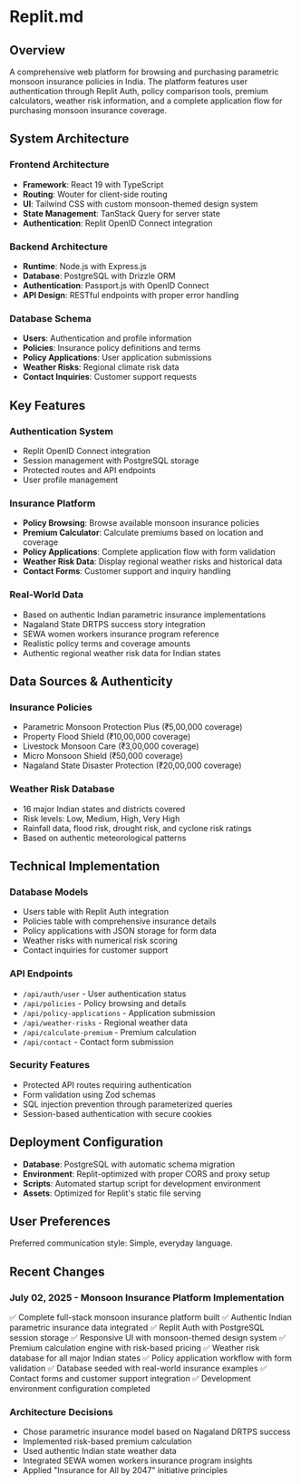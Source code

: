 # Replit.md

## Overview

A comprehensive web platform for browsing and purchasing parametric monsoon insurance policies in India. The platform features user authentication through Replit Auth, policy comparison tools, premium calculators, weather risk information, and a complete application flow for purchasing monsoon insurance coverage.

## System Architecture

### Frontend Architecture
- **Framework**: React 19 with TypeScript
- **Routing**: Wouter for client-side routing
- **UI**: Tailwind CSS with custom monsoon-themed design system
- **State Management**: TanStack Query for server state
- **Authentication**: Replit OpenID Connect integration

### Backend Architecture
- **Runtime**: Node.js with Express.js
- **Database**: PostgreSQL with Drizzle ORM
- **Authentication**: Passport.js with OpenID Connect
- **API Design**: RESTful endpoints with proper error handling

### Database Schema
- **Users**: Authentication and profile information
- **Policies**: Insurance policy definitions and terms
- **Policy Applications**: User application submissions
- **Weather Risks**: Regional climate risk data
- **Contact Inquiries**: Customer support requests

## Key Features

### Authentication System
- Replit OpenID Connect integration
- Session management with PostgreSQL storage
- Protected routes and API endpoints
- User profile management

### Insurance Platform
- **Policy Browsing**: Browse available monsoon insurance policies
- **Premium Calculator**: Calculate premiums based on location and coverage
- **Policy Applications**: Complete application flow with form validation
- **Weather Risk Data**: Display regional weather risks and historical data
- **Contact Forms**: Customer support and inquiry handling

### Real-World Data
- Based on authentic Indian parametric insurance implementations
- Nagaland State DRTPS success story integration
- SEWA women workers insurance program reference
- Realistic policy terms and coverage amounts
- Authentic regional weather risk data for Indian states

## Data Sources & Authenticity

### Insurance Policies
- Parametric Monsoon Protection Plus (₹5,00,000 coverage)
- Property Flood Shield (₹10,00,000 coverage)
- Livestock Monsoon Care (₹3,00,000 coverage)
- Micro Monsoon Shield (₹50,000 coverage)
- Nagaland State Disaster Protection (₹20,00,000 coverage)

### Weather Risk Database
- 16 major Indian states and districts covered
- Risk levels: Low, Medium, High, Very High
- Rainfall data, flood risk, drought risk, and cyclone risk ratings
- Based on authentic meteorological patterns

## Technical Implementation

### Database Models
- Users table with Replit Auth integration
- Policies table with comprehensive insurance details
- Policy applications with JSON storage for form data
- Weather risks with numerical risk scoring
- Contact inquiries for customer support

### API Endpoints
- `/api/auth/user` - User authentication status
- `/api/policies` - Policy browsing and details
- `/api/policy-applications` - Application submission
- `/api/weather-risks` - Regional weather data
- `/api/calculate-premium` - Premium calculation
- `/api/contact` - Contact form submission

### Security Features
- Protected API routes requiring authentication
- Form validation using Zod schemas
- SQL injection prevention through parameterized queries
- Session-based authentication with secure cookies

## Deployment Configuration

- **Database**: PostgreSQL with automatic schema migration
- **Environment**: Replit-optimized with proper CORS and proxy setup
- **Scripts**: Automated startup script for development environment
- **Assets**: Optimized for Replit's static file serving

## User Preferences

Preferred communication style: Simple, everyday language.

## Recent Changes

### July 02, 2025 - Monsoon Insurance Platform Implementation
✅ Complete full-stack monsoon insurance platform built
✅ Authentic Indian parametric insurance data integrated
✅ Replit Auth with PostgreSQL session storage
✅ Responsive UI with monsoon-themed design system
✅ Premium calculation engine with risk-based pricing
✅ Weather risk database for all major Indian states
✅ Policy application workflow with form validation
✅ Database seeded with real-world insurance examples
✅ Contact forms and customer support integration
✅ Development environment configuration completed

### Architecture Decisions
- Chose parametric insurance model based on Nagaland DRTPS success
- Implemented risk-based premium calculation
- Used authentic Indian state weather data
- Integrated SEWA women workers insurance program insights
- Applied "Insurance for All by 2047" initiative principles